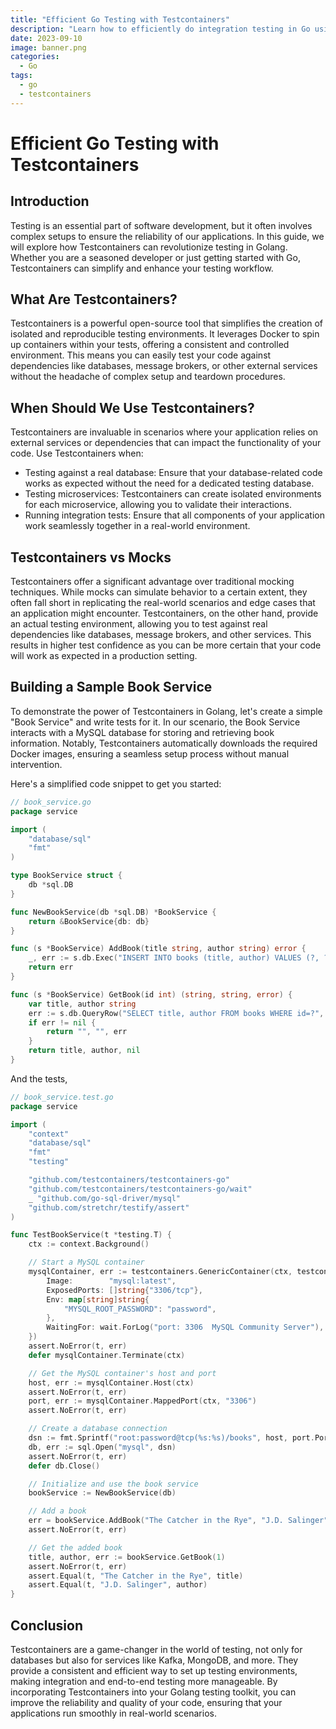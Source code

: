 ```yaml
---
title: "Efficient Go Testing with Testcontainers"
description: "Learn how to efficiently do integration testing in Go using Testcontainers. This blog walks you through setting up realistic testing environments, demonstrating power of Testcontainers"
date: 2023-09-10
image: banner.png
categories:
  - Go
tags:
  - go
  - testcontainers
---
```


# Efficient Go Testing with Testcontainers

## Introduction
Testing is an essential part of software development, but it often involves complex setups to ensure the reliability of our applications. In this guide, we will explore how Testcontainers can revolutionize testing in Golang. Whether you are a seasoned developer or just getting started with Go, Testcontainers can simplify and enhance your testing workflow.

## What Are Testcontainers?
Testcontainers is a powerful open-source tool that simplifies the creation of isolated and reproducible testing environments. It leverages Docker to spin up containers within your tests, offering a consistent and controlled environment. This means you can easily test your code against dependencies like databases, message brokers, or other external services without the headache of complex setup and teardown procedures.

## When Should We Use Testcontainers?
Testcontainers are invaluable in scenarios where your application relies on external services or dependencies that can impact the functionality of your code. Use Testcontainers when:

- Testing against a real database: Ensure that your database-related code works as expected without the need for a dedicated testing database.
- Testing microservices: Testcontainers can create isolated environments for each microservice, allowing you to validate their interactions.
- Running integration tests: Ensure that all components of your application work seamlessly together in a real-world environment.

## Testcontainers vs Mocks
Testcontainers offer a significant advantage over traditional mocking techniques. While mocks can simulate behavior to a certain extent, they often fall short in replicating the real-world scenarios and edge cases that an application might encounter. Testcontainers, on the other hand, provide an actual testing environment, allowing you to test against real dependencies like databases, message brokers, and other services. This results in higher test confidence as you can be more certain that your code will work as expected in a production setting.


## Building a Sample Book Service
To demonstrate the power of Testcontainers in Golang, let's create a simple "Book Service" and write tests for it. In our scenario, the Book Service interacts with a MySQL database for storing and retrieving book information.
Notably, Testcontainers automatically downloads the required Docker images, ensuring a seamless setup process without manual intervention.

Here's a simplified code snippet to get you started:

```go
// book_service.go
package service

import (
	"database/sql"
	"fmt"
)

type BookService struct {
	db *sql.DB
}

func NewBookService(db *sql.DB) *BookService {
	return &BookService{db: db}
}

func (s *BookService) AddBook(title string, author string) error {
	_, err := s.db.Exec("INSERT INTO books (title, author) VALUES (?, ?)", title, author)
	return err
}

func (s *BookService) GetBook(id int) (string, string, error) {
	var title, author string
	err := s.db.QueryRow("SELECT title, author FROM books WHERE id=?", id).Scan(&title, &author)
	if err != nil {
		return "", "", err
	}
	return title, author, nil
}
```
And the tests,
```go
// book_service.test.go
package service

import (
	"context"
	"database/sql"
	"fmt"
	"testing"

	"github.com/testcontainers/testcontainers-go"
	"github.com/testcontainers/testcontainers-go/wait"
	_ "github.com/go-sql-driver/mysql"
	"github.com/stretchr/testify/assert"
)

func TestBookService(t *testing.T) {
	ctx := context.Background()

	// Start a MySQL container
	mysqlContainer, err := testcontainers.GenericContainer(ctx, testcontainers.GenericContainerRequest{
		Image:        "mysql:latest",
		ExposedPorts: []string{"3306/tcp"},
		Env: map[string]string{
			"MYSQL_ROOT_PASSWORD": "password",
		},
		WaitingFor: wait.ForLog("port: 3306  MySQL Community Server"),
	})
	assert.NoError(t, err)
	defer mysqlContainer.Terminate(ctx)

	// Get the MySQL container's host and port
	host, err := mysqlContainer.Host(ctx)
	assert.NoError(t, err)
	port, err := mysqlContainer.MappedPort(ctx, "3306")
	assert.NoError(t, err)

	// Create a database connection
	dsn := fmt.Sprintf("root:password@tcp(%s:%s)/books", host, port.Port())
	db, err := sql.Open("mysql", dsn)
	assert.NoError(t, err)
	defer db.Close()

	// Initialize and use the book service
	bookService := NewBookService(db)

	// Add a book
	err = bookService.AddBook("The Catcher in the Rye", "J.D. Salinger")
	assert.NoError(t, err)

	// Get the added book
	title, author, err := bookService.GetBook(1)
	assert.NoError(t, err)
	assert.Equal(t, "The Catcher in the Rye", title)
	assert.Equal(t, "J.D. Salinger", author)
}

```

## Conclusion
Testcontainers are a game-changer in the world of testing, not only for databases but also for services like Kafka, MongoDB, and more. They provide a consistent and efficient way to set up testing environments, making integration and end-to-end testing more manageable. By incorporating Testcontainers into your Golang testing toolkit, you can improve the reliability and quality of your code, ensuring that your applications run smoothly in real-world scenarios.